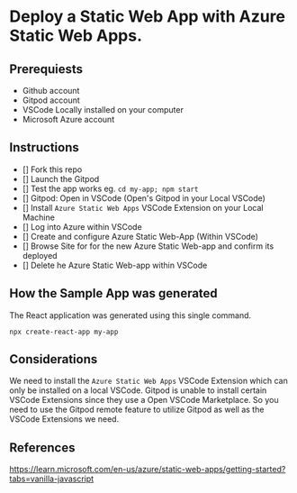 
# Deploy a Static Web App with Azure Static Web Apps.

## Prerequiests

- Github account
- Gitpod account
- VSCode Locally installed on your computer
- Microsoft Azure account 

## Instructions

- [] Fork this repo
- [] Launch the Gitpod
- [] Test the app works eg. `cd my-app; npm start`
- [] Gitpod: Open in VSCode (Open's Gitpod in your Local VSCode)
- [] Install `Azure Static Web Apps` VSCode Extension on your Local Machine
- [] Log into Azure within VSCode
- [] Create and configure Azure Static Web-App (Within VSCode)
- [] Browse Site for for the new Azure Static Web-app and confirm its deployed
- [] Delete he Azure Static Web-app within VSCode


## How the Sample App was generated

The React application was generated using this single command.

```
npx create-react-app my-app
```

## Considerations

We need to install the `Azure Static Web Apps` VSCode Extension which can only be installed on a local VSCode.
Gitpod is unable to install certain VSCode Extensions since they use a Open VSCode Marketplace.
So you need to use the Gitpod remote feature to utilize Gitpod as well as the VSCode Extensions we need.

## References

https://learn.microsoft.com/en-us/azure/static-web-apps/getting-started?tabs=vanilla-javascript